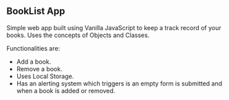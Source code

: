 ## BookList App

Simple web app built using Vanilla JavaScript to keep a track record of your books.
Uses the concepts of Objects and Classes.

Functionalities are:

- Add a book.
- Remove a book.
- Uses Local Storage.
- Has an alerting system which triggers is an empty form is submitted and when a book is added or removed.